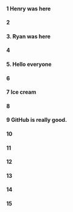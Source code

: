 #### 1 Henry was here
#### 2
#### 3. Ryan was here
#### 4
#### 5. Hello everyone
#### 6
#### 7 Ice cream
#### 8
#### 9 GitHub is really good.
#### 10
#### 11
#### 12
#### 13
#### 14
#### 15
